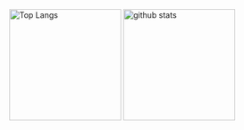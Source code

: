 <img alt="Top Langs" height="200px" src="https://github-readme-stats.vercel.app/api/top-langs/?username=tensho1026&https://github.com/anuraghazra/github-readme-stats" />
<img alt="github stats" height="200px" src="https://github-readme-stats.vercel.app/api?username=tensho1026&show_icons=true&theme=transparent" />







